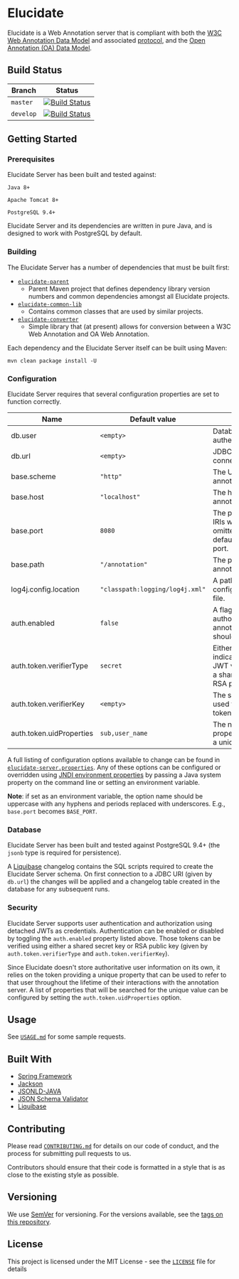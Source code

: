 # Elucidate

Elucidate is a Web Annotation server that is compliant with both the [W3C Web Annotation Data Model](https://www.w3.org/TR/annotation-model/) and associated [protocol](https://www.w3.org/TR/annotation-protocol/), and the [Open Annotation (OA) Data Model](http://www.openannotation.org/spec/core/).

## Build Status

| Branch    | Status                                                                                                                         |
|-----------|--------------------------------------------------------------------------------------------------------------------------------|
| `master`  | [![Build Status](https://travis-ci.org/dlcs/elucidate-server.svg?branch=master)](https://travis-ci.org/dlcs/elucidate-server)  |
| `develop` | [![Build Status](https://travis-ci.org/dlcs/elucidate-server.svg?branch=develop)](https://travis-ci.org/dlcs/elucidate-server) |

## Getting Started

### Prerequisites

Elucidate Server has been built and tested against:

```
Java 8+
```

```
Apache Tomcat 8+
```

```
PostgreSQL 9.4+
```

Elucidate Server and its dependencies are written in pure Java, and is designed to work with PostgreSQL by default.

### Building

The Elucidate Server has a number of dependencies that must be built first:

 * [`elucidate-parent`](elucidate-parent/)
	 * Parent Maven project that defines dependency library version numbers and common dependencies amongst all Elucidate projects.
 * [`elucidate-common-lib`](elucidate-common-lib/)
	 * Contains common classes that are used by similar projects.
 * [`elucidate-converter`](elucidate-converter/)
	 * Simple library that (at present) allows for conversion between a W3C Web Annotation and OA Web Annotation.

Each dependency and the Elucidate Server itself can be built using Maven:

```
mvn clean package install -U
```

### Configuration

Elucidate Server requires that several configuration properties are set to function correctly.

| Name | Default value | Description |
| --- | --- | --- |
| db.user | `<empty>` | Database user to authenticate as.
| db.url | `<empty>` | JDBC database URL to connect to.
| base.scheme | `"http"` | The URI scheme that annotation IRIs will use.
| base.host | `"localhost"` | The hostname that annotation IRIs will use.
| base.port | `8080` | The port that annotation IRIs will use.  May be omitted if it set to a default HTTP/HTTPS port.
| base.path | `"/annotation"` | The path prefix that that annotation IRIs will use.
| log4j.config.location | `"classpath:logging/log4j.xml"` | A path to a log4j XML configuration/properties file.
| auth.enabled | `false` | A flag indicating if authorization on annotation access should be enabled.
| auth.token.verifierType | `secret` | Either `secret` or `pubkey`, indicating whether the JWT verification key is a shared secret or an RSA public key.
| auth.token.verifierKey | `<empty>` | The secret or public key used to verify signed tokens.
| auth.token.uidProperties | `sub,user_name` | The name of the JWT property that represents a unique user ID.

A full listing of configuration options available to change can be found in [`elucidate-server.properties`](elucidate-server/src/main/resources/elucidate-server.properties).
Any of these options can be configured or overridden using [JNDI environment properties](https://docs.oracle.com/javase/jndi/tutorial/beyond/env/source.html) by passing a Java system property on the command line or setting an environment variable.

**Note**: if set as an environment variable, the option name should be uppercase with any hyphens and periods replaced with underscores.  E.g., `base.port` becomes `BASE_PORT`.

### Database

Elucidate Server has been built and tested against PostgreSQL 9.4+  (the `jsonb` type is required for persistence).

A [Liquibase](https://www.liquibase.org/) changelog contains the SQL scripts required to create the Elucidate Server schema.
On first connection to a JDBC URI (given by `db.url`) the changes will be applied and a changelog table
created in the database for any subsequent runs.

### Security

Elucidate Server supports user authentication and authorization using detached JWTs as credentials.  Authentication
can be enabled or disabled by toggling the `auth.enabled` property listed above.  Those tokens can be verified using
either a shared secret key or RSA public key (given by `auth.token.verifierType` and `auth.token.verifierKey`).

Since Elucidate doesn't store authoritative user information on its own, it relies on the token providing
a unique property that can be used to refer to that user throughout the lifetime of their interactions with the annotation server.
A list of properties that will be searched for the unique value can be configured by setting the `auth.token.uidProperties`
option.

## Usage

See [`USAGE.md`](USAGE.md) for some sample requests.

## Built With

* [Spring Framework](https://projects.spring.io/spring-framework/)
* [Jackson](http://wiki.fasterxml.com/JacksonHome)
* [JSONLD-JAVA](https://github.com/jsonld-java/jsonld-java)
* [JSON Schema Validator](https://github.com/daveclayton/json-schema-validator)
* [Liquibase](https://www.liquibase.org)

## Contributing

Please read [`CONTRIBUTING.md`](CONTRIBUTING.md) for details on our code of conduct, and the process for submitting pull requests to us.

Contributors should ensure that their code is formatted in a style that is as close to the existing style as possible.

## Versioning

We use [SemVer](http://semver.org/) for versioning. For the versions available, see the [tags on this repository](https://github.com/dlcs/elucidate-server/tags).

## License

This project is licensed under the MIT License - see the [`LICENSE`](LICENSE) file for details
